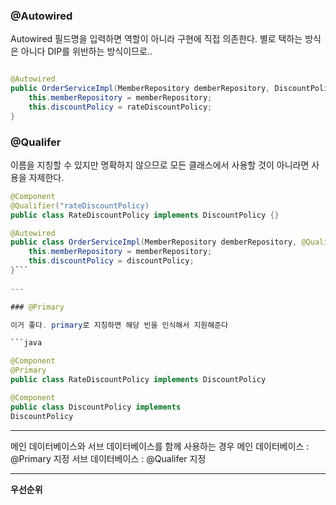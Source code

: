 
### @Autowired

Autowired 필드명을 입력하면 역할이 아니라 구현에 직접 의존한다.
별로 택하는 방식은 아니다 DIP를 위반하는 방식이므로..

```java

@Autowired
public OrderServiceImpl(MemberRepository demberRepository, DiscountPolicy rateDiscountPolicy){
	this.memberRepository = memberRepository;
	this.discountPolicy = rateDiscountPolicy;
}
```


### @Qualifer  

이름을 지칭할 수 있지만 명확하지 않으므로 모든 클래스에서 사용할 것이 아니라면 사용을 자제한다.

```java
@Component
@Qualifier("rateDiscountPolicy)
public class RateDiscountPolicy implements DiscountPolicy {}
```

```java
@Autowired
public class OrderServiceImpl(MemberRepository demberRepository, @Qualifier("rateDiscountPolicy) DiscountPolicy discountPolicy){
	this.memberRepository = memberRepository;
	this.discountPolicy = discountPolicy;
}```
																
---

### @Primary 

이거 좋다. primary로 지칭하면 해당 빈을 인식해서 지원해준다

```java

@Component
@Primary
public class RateDiscountPolicy implements DiscountPolicy

@Component
public class DiscountPolicy implements
DiscountPolicy
```

---

메인 데이터베이스와 서브 데이터베이스를 함께 사용하는 경우
메인 데이터베이스 : @Primary 지정
서브 데이터베이스 : @Qualifer 지정

---

**우선순위**
